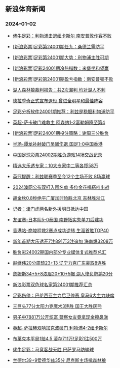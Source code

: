 ## 新浪体育新闻 
### 2024-01-02

+ [佬牛足彩：利物浦击退纽卡斯尔 南安普敦作客不败](https://sports.sina.com.cn/l/2024-01-01/doc-imzzyqqk6911956.shtml)

+ [[新浪彩票]足彩第24001期任九：桑德兰需防平](https://sports.sina.com.cn/l/2024-01-01/doc-imzzyqqi0135770.shtml)

+ [[新浪彩票]足彩第24001期大势：利物浦主胜可期](https://sports.sina.com.cn/l/2024-01-01/doc-imzzyqqe0426414.shtml)

+ [[新浪彩票]足彩24001期冷热指数：米堡坐和望赢](https://sports.sina.com.cn/l/2024-01-01/doc-imzzykhf2762137.shtml)

+ [[新浪彩票]足彩第24001期盈亏指数：南安普顿不败](https://sports.sina.com.cn/l/2024-01-01/doc-imzzyqqk6913862.shtml)

+ [湖人森林狼裁判报告：共2次漏判 均对湖人不利](https://sports.sina.com.cn/basketball/nba/2024-01-01/doc-imzzyqqk6907793.shtml)

+ [德拉季奇正式宣布退役 曾进全明星和最佳阵容](https://sports.sina.com.cn/basketball/nba/2024-01-01/doc-imzzyqqe0420233.shtml)

+ [足彩分析软件24001期推荐：利兹是稳胆利物浦防平](https://sports.sina.com.cn/l/2024-01-01/doc-imzzykhn7029504.shtml)

+ [英超-萨卡破门难救主 阿森纳1-2富勒姆降至第4](https://sports.sina.com.cn/g/pl/2024-01-01/doc-imzzykhh0543266.shtml)

+ [[新浪彩票]足彩24001期投注策略：谢周三分胜负](https://sports.sina.com.cn/l/2024-01-01/doc-imzzyqqi0136296.shtml)

+ [半场-谭龙补射破门吴曦伤退 国足1-0中国香港](https://sports.sina.com.cn/china/national/2024-01-01/doc-imzzzwip9772889.shtml)

+ [中国足球彩票24002期胜负游戏14场交战记录](https://sports.sina.com.cn/l/2024-01-01/doc-imzzykhn7029990.shtml)

+ [精选大乐透专家：10大专家中二等各揽58万](https://sports.sina.com.cn/l/2024-01-01/doc-imzzyuvz2542896.shtml)

+ [英冠提醒：利兹联赛季至今12个主场不败 8场赢球](https://sports.sina.com.cn/l/2024-01-01/doc-imzzyqqi0129616.shtml)

+ [2024澳网公布双打入围名单 多位金花携搭档出战](https://sports.sina.com.cn/tennis/china/2023-12-23/doc-imzzxtkq0897537.shtml)

+ [胡金秋0.8秒绝平广厦加时险胜北京 吉林胜浙江](https://sports.sina.com.cn/basketball/cba/2024-01-01/doc-imzzzwiu6246148.shtml)

+ [记者：津门虎两名新外援明日抵达中国](https://sports.sina.com.cn/china/j/2024-01-01/doc-imzzzrzu9588592.shtml)

+ [友谊赛-日本队5-0泰国 南野拓实失单刀后建功](https://sports.sina.com.cn/china/asia/2024-01-01/doc-imzzzfna6583199.shtml)

+ [香港站-商竣程救2赛点成功逆转 生涯首胜TOP40](https://sports.sina.com.cn/tennis/china/2024-01-01/doc-imzzzrzu9588925.shtml)

+ [新年首期大乐透开7注891万3注追加 海南爆3208万](https://sports.sina.com.cn/l/2024-01-01/doc-imzzzwip9771076.shtml)

+ [胜负彩24002期国内部分专业媒体复式推荐总汇](https://sports.sina.com.cn/l/2024-01-01/doc-imzzzfmv2310187.shtml)

+ [赵继伟20分周琦23+13 辽宁力克广东豪取8连胜](https://sports.sina.com.cn/basketball/cba/2024-01-01/doc-imzzzwiv9090788.shtml)

+ [詹姆斯34+5+8浓眉20+10+5帽 湖人惨负鹈鹕20分](https://sports.sina.com.cn/basketball/nba/2024-01-01/doc-imzzyuwa0310904.shtml)

+ [新浪彩票双色球名家第24001期推荐汇总](https://sports.sina.com.cn/l/2024-01-01/doc-imzzzfmw0086114.shtml)

+ [足彩伤停：巴伦西亚主力后卫停赛 皇马6大主力缺席](https://sports.sina.com.cn/l/2024-01-01/doc-imzzzfmw0094761.shtml)

+ [三巨头77分太阳力克魔术3连胜 国王大胜灰熊](https://sports.sina.com.cn/basketball/nba/2024-01-01/doc-imzzyuwf0022807.shtml)

+ [男子中7881万公开炫富 警察女友竟拿现金擦鼻涕](https://sports.sina.com.cn/l/2024-01-02/doc-inaaatpm8616206.shtml)

+ [英超-萨拉赫双响加克波破门 利物浦4-2纽卡斯尔](https://sports.sina.com.cn/g/pl/2024-01-02/doc-inaaatpc9298454.shtml)

+ [布莱克本平局1赔4.5 滚存711万!足彩1注500万](https://sports.sina.com.cn/l/2024-01-02/doc-inaaatpk5783198.shtml)

+ [佬牛足彩：马竞客战无胜 巴萨罗马防输球](https://sports.sina.com.cn/l/2024-01-02/doc-inaaatpc9292937.shtml)

+ [兰德尔39+9爱德华兹35分 尼克斯主场擒森林狼](https://sports.sina.com.cn/basketball/nba/2024-01-02/doc-inaaaxvh5671976.shtml)

